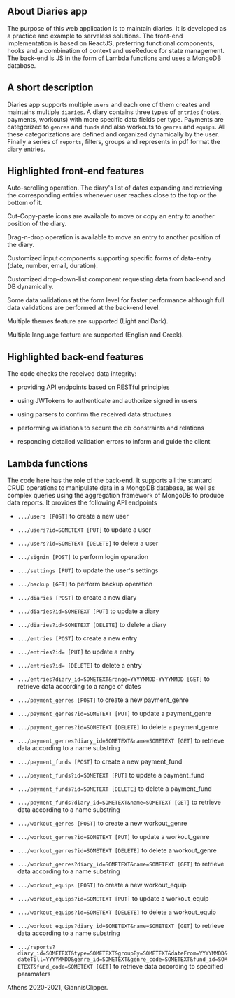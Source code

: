 ## About Diaries app

The purpose of this web application is to maintain diaries. It is developed as a practice and example to serveless solutions. The front-end implementation is based on ReactJS, preferring functional components, hooks and a combination of context and useReduce for state management. The back-end is JS in the form of Lambda functions and uses a MongoDB database.

## A short description

Diaries app supports multiple `users` and each one of them creates and maintains multiple `diaries`. A diary contains three types of `entries` (notes, payments, workouts) with more specific data fields per type. Payments are categorized to `genres` and `funds` and also workouts to `genres` and `equips`. All these categorizations are defined and organized dynamically by the user. Finally a series of `reports`, filters, groups and represents in pdf format the diary entries.

## Highlighted front-end features

Auto-scrolling operation. The diary's list of dates expanding and retrieving the corresponding entries whenever user reaches close to the top or the bottom of it.

Cut-Copy-paste icons are available to move or copy an entry to another position of the diary.

Drag-n-drop operation is available to move an entry to another position of the diary.

Customized input components supporting specific forms of data-entry (date, number, email, duration).

Customized drop-down-list component requesting data from back-end and DB dynamically.

Some data validations at the form level for faster performance although full data validations are performed at the back-end level.

Multiple themes feature are supported (Light and Dark).

Multiple language feature are supported (English and Greek).

## Highlighted back-end features

The code checks the received data integrity:

- providing API endpoints based on RESTful principles

- using JWTokens to authenticate and authorize signed in users

- using parsers to confirm the received data structures

- performing validations to secure the db constraints and relations

- responding detailed validation errors to inform and guide the client

## Lambda functions

The code here has the role of the back-end. It supports all the stantard CRUD operations to manipulate data in a MongoDB database, as well as complex queries using the aggregation framework of MongoDB to produce data reports. It provides the following API endpoints

- `.../users [POST]` to create a new user
- `.../users?id=SOMETEXT [PUT]` to update a user
- `.../users?id=SOMETEXT [DELETE]` to delete a user

- `.../signin [POST]` to perform login operation
- `.../settings [PUT]` to update the user's settings
- `.../backup [GET]` to perform backup operation

- `.../diaries [POST]` to create a new diary
- `.../diaries?id=SOMETEXT [PUT]` to update a diary
- `.../diaries?id=SOMETEXT [DELETE]` to delete a diary

- `.../entries [POST]` to create a new entry
- `.../entries?id= [PUT]` to update a entry
- `.../entries?id= [DELETE]` to delete a entry
- `.../entries?diary_id=SOMETEXT&range=YYYYMMDD-YYYYMMDD [GET]` to retrieve data according to a range of dates

- `.../payment_genres [POST]` to create a new payment_genre
- `.../payment_genres?id=SOMETEXT [PUT]` to update a payment_genre
- `.../payment_genres?id=SOMETEXT [DELETE]` to delete a payment_genre
- `.../payment_genres?diary_id=SOMETEXT&name=SOMETEXT [GET]` to retrieve data according to a name substring  

- `.../payment_funds [POST]` to create a new payment_fund
- `.../payment_funds?id=SOMETEXT [PUT]` to update a payment_fund
- `.../payment_funds?id=SOMETEXT [DELETE]` to delete a payment_fund
- `.../payment_funds?diary_id=SOMETEXT&name=SOMETEXT [GET]` to retrieve data according to a name substring

- `.../workout_genres [POST]` to create a new workout_genre
- `.../workout_genres?id=SOMETEXT [PUT]` to update a workout_genre
- `.../workout_genres?id=SOMETEXT [DELETE]` to delete a workout_genre
- `.../workout_genres?diary_id=SOMETEXT&name=SOMETEXT [GET]` to retrieve data according to a name substring

- `.../workout_equips [POST]` to create a new workout_equip
- `.../workout_equips?id=SOMETEXT [PUT]` to update a workout_equip
- `.../workout_equips?id=SOMETEXT [DELETE]` to delete a workout_equip
- `.../workout_equips?diary_id=SOMETEXT&name=SOMETEXT [GET]` to retrieve data according to a name substring

- `.../reports?diary_id=SOMETEXT&type=SOMETEXT&groupBy=SOMETEXT&dateFrom=YYYYMMDD&dateTill=YYYYMMDD&genre_id=SOMETEXT&genre_code=SOMETEXT&fund_id=SOMETEXT&fund_code=SOMETEXT [GET]` to retrieve data according to specified paramaters


Athens 2020-2021, GiannisClipper.